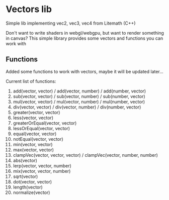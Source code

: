 # Vectors lib
Simple lib implementing vec2, vec3, vec4 from Litemath (C++)

Don't want to write shaders in webgl/webgpu, but want to render something in canvas? This simple library provides some vectors and functions you can work with

## Functions

Added some functions to work with vectors, maybe it will be updated later...

Current list of functions:
1. add(vector, vector) / add(vector, number) / add(number, vector)
2. sub(vector, vector) / sub(vector, number) / sub(number, vector)
3. mul(vector, vector) / mul(vector, number) / mul(number, vector)
4. div(vector, vector) / div(vector, number) / div(number, vector)
5. greater(vector, vector)
6. less(vector, vector)
7. greaterOrEqual(vector, vector)
8. lessOrEqual(vector, vector)
9. equal(vector, vector)
10. notEqual(vector, vector)
11. min(vector, vector)
12. max(vector, vector)
13. clampVec(vector, vector, vector) / clampVec(vector, number, number)
14. abs(vector)
15. lerp(vector, vector, number)
16. mix(vector, vector, number)
17. sqrt(vector)
18. dot(vector, vector)
19. length(vector)
20. normalize(vector)
